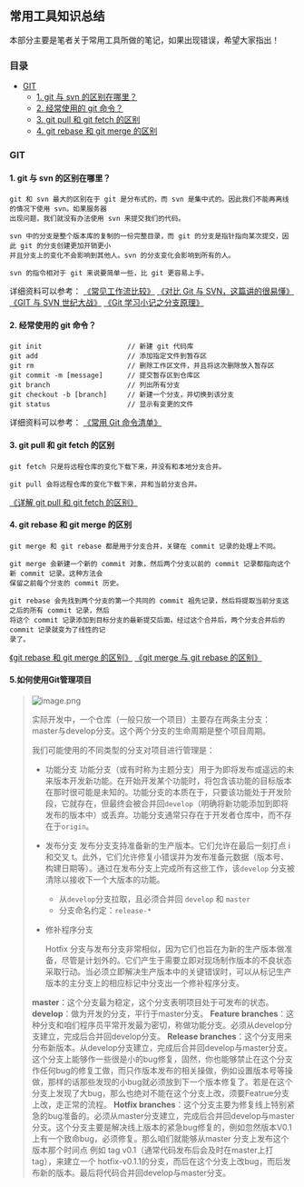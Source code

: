 ## 常用工具知识总结

本部分主要是笔者关于常用工具所做的笔记，如果出现错误，希望大家指出！

### 目录

* [GIT](#git)
    * [1. git 与 svn 的区别在哪里？](#1-git-与-svn-的区别在哪里)
    * [2. 经常使用的 git 命令？](#2-经常使用的-git-命令)
    * [3. git pull 和 git fetch 的区别](#3-git-pull-和-git-fetch-的区别)
    * [4. git rebase 和 git merge 的区别](#4-git-rebase-和-git-merge-的区别)


### GIT

#### 1. git 与 svn 的区别在哪里？
   ```
   git 和 svn 最大的区别在于 git 是分布式的，而 svn 是集中式的。因此我们不能再离线的情况下使用 svn。如果服务器
   出现问题，我们就没有办法使用 svn 来提交我们的代码。

   svn 中的分支是整个版本库的复制的一份完整目录，而 git 的分支是指针指向某次提交，因此 git 的分支创建更加开销更小
   并且分支上的变化不会影响到其他人。svn 的分支变化会影响到所有的人。

   svn 的指令相对于 git 来说要简单一些，比 git 更容易上手。
   ```
   详细资料可以参考：
   [《常见工作流比较》](https://github.com/geeeeeeeeek/git-recipes/wiki/3.5-%E5%B8%B8%E8%A7%81%E5%B7%A5%E4%BD%9C%E6%B5%81%E6%AF%94%E8%BE%83)
   [《对比 Git 与 SVN，这篇讲的很易懂》](https://juejin.im/post/5bd95bf4f265da392c5307eb)
   [《GIT 与 SVN 世纪大战》](https://blog.csdn.net/github_33304260/article/details/80171456)
   [《Git 学习小记之分支原理》](https://www.jianshu.com/p/e8ad60710017)

#### 2. 经常使用的 git 命令？
   ```
   git init                     // 新建 git 代码库
   git add                      // 添加指定文件到暂存区
   git rm                       // 删除工作区文件，并且将这次删除放入暂存区
   git commit -m [message]      // 提交暂存区到仓库区
   git branch                   // 列出所有分支
   git checkout -b [branch]     // 新建一个分支，并切换到该分支
   git status                   // 显示有变更的文件
   ```
   详细资料可以参考：
   [《常用 Git 命令清单》](http://www.ruanyifeng.com/blog/2015/12/git-cheat-sheet.html)


#### 3. git pull 和 git fetch 的区别 
   ```
   git fetch 只是将远程仓库的变化下载下来，并没有和本地分支合并。

   git pull 会将远程仓库的变化下载下来，并和当前分支合并。
   ```
   [《详解 git pull 和 git fetch 的区别》](https://blog.csdn.net/weixin_41975655/article/details/82887273)

#### 4. git rebase 和 git merge 的区别

   ```
   git merge 和 git rebase 都是用于分支合并，关键在 commit 记录的处理上不同。

   git merge 会新建一个新的 commit 对象，然后两个分支以前的 commit 记录都指向这个新 commit 记录。这种方法会
   保留之前每个分支的 commit 历史。

   git rebase 会先找到两个分支的第一个共同的 commit 祖先记录，然后将提取当前分支这之后的所有 commit 记录，然后
   将这个 commit 记录添加到目标分支的最新提交后面。经过这个合并后，两个分支合并后的 commit 记录就变为了线性的记
   录了。
   ```
   [《git rebase 和 git merge 的区别》](https://www.jianshu.com/p/f23f72251abc)
   [《git merge 与 git rebase 的区别》](https://blog.csdn.net/liuxiaoheng1992/article/details/79108233)

#### 5.如何使用Git管理项目

> ![image.png](https://p3-juejin.byteimg.com/tos-cn-i-k3u1fbpfcp/03bc9064b8fd4342beb73cfc2c49acea~tplv-k3u1fbpfcp-zoom-in-crop-mark:1304:0:0:0.awebp)
>
> 实际开发中，一个仓库（一般只放一个项目）主要存在两条主分支：master与develop分支。这个两个分支的生命周期是整个项目周期。
>
> 我们可能使用的不同类型的分支对项目进行管理是：
>
> - 功能分支 功能分支（或有时称为主题分支）用于为即将发布或遥远的未来版本开发新功能。在开始开发某个功能时，将包含该功能的目标版本在那时很可能是未知的。功能分支的本质在于，只要该功能处于开发阶段，它就存在，但最终会被合并回`develop`（明确将新功能添加到即将发布的版本中）或丢弃。功能分支通常只存在于开发者仓库中，而不存在于`origin`。
>
> - 发布分支 发布分支支持准备新的生产版本。它们允许在最后一刻打点 i 和交叉 t。此外，它们允许修复小错误并为发布准备元数据（版本号、构建日期等）。通过在发布分支上完成所有这些工作，该`develop` 分支被清除以接收下一个大版本的功能。
>
>   - 从`develop`分支拉取，且必须合并回 `develop` 和 `master`
>   - 分支命名约定：`release-*`
>
> - 修补程序分支
>
>   Hotfix 分支与发布分支非常相似，因为它们也旨在为新的生产版本做准备，尽管是计划外的。它们产生于需要立即对现场制作版本的不良状态采取行动。当必须立即解决生产版本中的关键错误时，可以从标记生产版本的主分支上的相应标记中分支出一个修补程序分支。
>
> **master**：这个分支最为稳定，这个分支表明项目处于可发布的状态。
>  **develop**：做为开发的分支，平行于master分支。
>  **Feature branches**：这种分支和咱们程序员平常开发最为密切，称做功能分支。必须从develop分支建立，完成后合并回develop分支。
>  **Release branches**：这个分支用来分布新版本。从develop分支建立，完成后合并回develop与master分支。这个分支上能够作一些很是小的bug修复，固然，你也能够禁止在这个分支作任何bug的修复工做，而只作版本发布的相关操做，例如设置版本号等操做，那样的话那些发现的小bug就必须放到下一个版本修复了。若是在这个分支上发现了大bug，那么也绝对不能在这个分支上改，须要Featrue分支上改，走正常的流程。
>  **Hotfix branches**：这个分支主要为修复线上特别紧急的bug准备的。必须从master分支建立，完成后合并回develop与master分支。这个分支主要是解决线上版本的紧急bug修复的，例如忽然版本V0.1上有一个致命bug，必须修复。那么咱们就能够从master 分支上发布这个版本那个时间点 例如 tag v0.1（通常代码发布后会及时在master上打tag），来建立一个 hotfix-v0.1.1的分支，而后在这个分支上改bug，而后发布新的版本。最后将代码合并回develop与master分支。